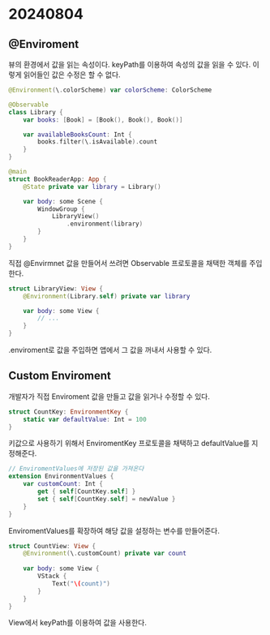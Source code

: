 # 20240804

## @Enviroment

뷰의 환경에서 값을 읽는 속성이다. keyPath를 이용하여 속성의 값을 읽을 수 있다. 이렇게 읽어들인 값은 수정은 할 수 없다.

```swift
@Environment(\.colorScheme) var colorScheme: ColorScheme
```

 

```swift
@Observable
class Library {
    var books: [Book] = [Book(), Book(), Book()]

    var availableBooksCount: Int {
        books.filter(\.isAvailable).count
    }
}

@main
struct BookReaderApp: App {
    @State private var library = Library()

    var body: some Scene {
        WindowGroup {
            LibraryView()
                .environment(library)
        }
    }
}
```

직접 @Envirmnet 값을 만들어서 쓰려면 Observable 프로토콜을 채택한 객체를 주입한다.

```swift
struct LibraryView: View {
    @Environment(Library.self) private var library

    var body: some View {
        // ...
    }
}
```

.enviroment로 값을 주입하면 앱에서 그 값을 꺼내서 사용할 수 있다.

## Custom Enviroment

개발자가 직접 Enviroment 값을 만들고 값을 읽거나 수정할 수 있다.

```swift
struct CountKey: EnvironmentKey {
    static var defaultValue: Int = 100
}
```

키값으로 사용하기 위해서 EnviromentKey 프로토콜을 채택하고 defaultValue를 지정해준다.

```swift
// EnviromentValues에 저장된 값을 가져온다
extension EnvironmentValues {
    var customCount: Int {
        get { self[CountKey.self] }
        set { self[CountKey.self] = newValue }
    }
}
```

EnviromentValues를 확장하여 해당 값을 설정하는 변수를 만들어준다. 

```swift
struct CountView: View {
    @Environment(\.customCount) private var count
    
    var body: some View {
        VStack {
            Text("\(count)")
        }
    }
}
```

View에서 keyPath를 이용하여 값을 사용한다.